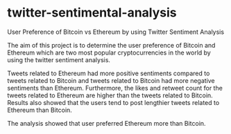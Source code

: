 # twitter-sentimental-analysis
User Preference of Bitcoin vs Ethereum by using Twitter Sentiment Analysis

The aim of this project is to determine the user preference of Bitcoin and Ethereum which are two most popular cryptocurrencies in the world by using the twitter sentiment analysis. 

Tweets related to Ethereum had more positive sentiments compared to tweets related to Bitcoin and tweets related to Bitcoin had more negative sentiments than Ethereum. Furthermore, the likes and retweet count for the tweets related to Ethereum are higher than the tweets related to Bitcoin. Results also showed that the users tend to post lengthier tweets related to Ethereum than Bitcoin. 

The analysis showed that user preferred Ethereum more than Bitcoin. 
